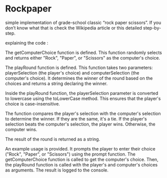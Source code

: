 # Rockpaper
simple implementation of grade-school classic “rock paper scissors”. If you don’t know what that is check the Wikipedia article or this detailed step-by-step.



explaining the code :

The getComputerChoice function is defined. This function randomly selects and returns either "Rock", "Paper", or "Scissors" as the computer's choice.

The playRound function is defined. This function takes two parameters: playerSelection (the player's choice) and computerSelection (the computer's choice). It determines the winner of the round based on the choices and returns a string declaring the winner.

Inside the playRound function, the playerSelection parameter is converted to lowercase using the toLowerCase method. This ensures that the player's choice is case-insensitive.

The function compares the player's selection with the computer's selection to determine the winner. If they are the same, it's a tie. If the player's selection beats the computer's selection, the player wins. Otherwise, the computer wins.

The result of the round is returned as a string.

An example usage is provided. It prompts the player to enter their choice ("Rock", "Paper", or "Scissors") using the prompt function. The getComputerChoice function is called to get the computer's choice. Then, the playRound function is called with the player's and computer's choices as arguments. The result is logged to the console.